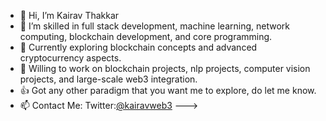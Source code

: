 - 👋 Hi, I’m Kairav Thakkar
- 👀 I’m skilled in full stack development, machine learning, network computing, blockchain development, and core programming.
- 🌱 Currently exploring blockchain concepts and advanced cryptocurrency aspects.
- 💞️ Willing to work on blockchain projects, nlp projects, computer vision projects, and large-scale web3 integration.
- 👍 Got any other paradigm that you want me to explore, do let me know.
- 📫 Contact Me: Twitter:<a href="https://twitter.com/kairavweb3">@kairavweb3</a>  --->

<!---
parzivalkairav/parzivalkairav is a ✨ special ✨ repository because its `README.md` (this file) appears on your GitHub profile.
You can click the Preview link to take a look at your changes.
--->
